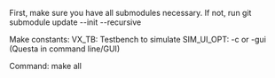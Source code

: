 First, make sure you have all submodules necessary. If not, run git submodule update --init --recursive 

Make constants: 
  VX_TB: Testbench to simulate
  SIM_UI_OPT: -c or -gui (Questa in command line/GUI)
  
Command: 
  make all
  
